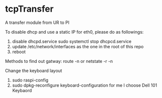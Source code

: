 # tcpTransfer
A transfer module from UR to PI

To disable dhcp and use a static IP for eth0, please do as followings:
1.  disable dhcpd.service
    sudo systemctl stop dhcpcd.service
2.  update /etc/network/interfaces as the one in the root of this repo
3.  reboot

Methods to find out gatway:
  route -n
  or 
  netstate -r -n

Change the keyboard layout
1. sudo raspi-config
2. sudo dpkg-reconfigure keyboard-configuration 
for me I choose Dell 101 Keybaord
